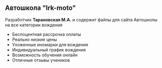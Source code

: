 ## Автошкола "Irk-moto"
Разработчик **Тарановская М.А.** и содержит файлы для сайта Автошколы на все категории вождения
- Беспоцентная рассрочка оплаты
- Реально низкие цены
- Ухоженные иномарки для вождения
- Индивидуальный график вождения
- Возможность обучения онлайн
- Отличные отзывы учеников